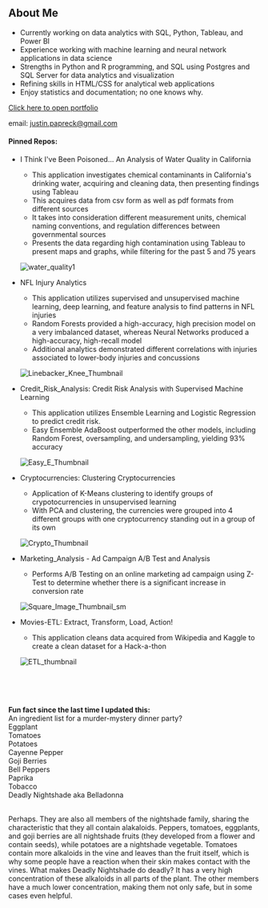 ## About Me
- Currently working on data analytics with SQL, Python, Tableau, and Power BI
- Experience working with machine learning and neural network applications in data science
- Strengths in Python and R programming, and SQL using Postgres and SQL Server for data analytics and visualization
- Refining skills in HTML/CSS for analytical web applications 
- Enjoy statistics and documentation; no one knows why.

[Click here to open portfolio](https://htmlpreview.github.io/?https://github.com/FreshOats/Portfolio/blob/master/index.html)

email: justin.papreck@gmail.com


#### Pinned Repos:
- I Think I've Been Poisoned...   An Analysis of Water Quality in California
  - This application investigates chemical contaminants in California's drinking water, acquiring and cleaning data, then presenting findings using Tableau
  - This acquires data from csv form as well as pdf formats from different sources
  - It takes into consideration different measurement units, chemical naming conventions, and regulation differences between governmental sources
  - Presents the data regarding high contamination using Tableau to present maps and graphs, while filtering for the past 5 and 75 years

  ![water_quality1](https://github.com/FreshOats/FreshOats/assets/33167541/a73cf04f-ac4d-48d3-919d-1f11423f66b1)


- NFL Injury Analytics
  - This application utilizes supervised and unsupervised machine learning, deep learning, and feature analysis to find patterns in NFL injuries
  - Random Forests provided a high-accuracy, high precision model on a very imbalanced dataset, whereas Neural Networks produced a high-accuracy, high-recall model 
  - Additional analytics demonstrated different correlations with injuries associated to lower-body injuries and concussions

  ![Linebacker_Knee_Thumbnail](https://user-images.githubusercontent.com/33167541/200050420-6e6fe5cf-9486-498f-9d3f-3a5738dd1569.png)


- Credit_Risk_Analysis: Credit Risk Analysis with Supervised Machine Learning
  - This application utilizes Ensemble Learning and Logistic Regression to predict credit risk. 
  - Easy Ensemble AdaBoost outperformed the other models, including Random Forest, oversampling, and undersampling, yielding 93% accuracy
  
  ![Easy_E_Thumbnail](https://user-images.githubusercontent.com/33167541/194174474-f69ae5f3-b5e0-41f4-870b-c33f4b9d5e4c.png)

- Cryptocurrencies: Clustering Cryptocurrencies
  - Application of K-Means clustering to identify groups of crypotocurrencies in unsupervised learning
  - With PCA and clustering, the currencies were grouped into 4 different groups with one cryptocurrency standing out in a group of its own
  
  ![Crypto_Thumbnail](https://user-images.githubusercontent.com/33167541/194174496-e4879fe0-59eb-4a0d-a715-ecdcdc3a48c8.png)

  
- Marketing_Analysis - Ad Campaign A/B Test and Analysis
  - Performs A/B Testing on an online marketing ad campaign using Z-Test to determine whether there is a significant increase in conversion rate
 
  ![Square_Image_Thumbnail_sm](https://github.com/FreshOats/FreshOats/assets/33167541/2769e0a9-162c-447f-9c76-2b480cdb75fd)


  
- Movies-ETL: Extract, Transform, Load, Action! 
  - This application cleans data acquired from Wikipedia and Kaggle to create a clean dataset for a Hack-a-thon
  
  ![ETL_thumbnail](https://user-images.githubusercontent.com/33167541/194174539-f4d1fc6b-1594-4d24-9c80-c147df0eec10.png)

 <br><br><br>



**Fun fact since the last time I updated this:** <br>
An ingredient list for a murder-mystery dinner party?<br> 
Eggplant<br>Tomatoes<br>Potatoes<br>Cayenne Pepper<br>Goji Berries<br>Bell Peppers<br>Paprika<br>Tobacco<br>Deadly Nightshade aka Belladonna<br><br>

Perhaps. They are also all members of the nightshade family, sharing the characteristic that they all contain alakaloids. Peppers, tomatoes, eggplants, and goji berries are all nightshade fruits (they developed from a flower and contain seeds), while potatoes are a nightshade vegetable. Tomatoes contain more alkaloids in the vine and leaves than the fruit itself, which is why some people have a reaction when their skin makes contact with the vines. What makes Deadly Nightshade do deadly? It has a very high concentration of these alkaloids in all parts of the plant. The other members have a much lower concentration, making them not only safe, but in some cases even helpful.   
